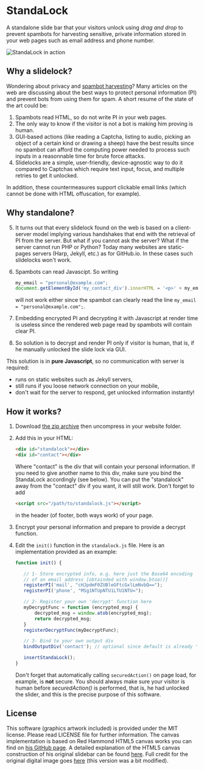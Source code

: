 StandaLock
==========
A standalone slide bar that your visitors unlock using _drag and drop_ to prevent spambots for harvesting sensitive, private information stored in your web pages such as email address and phone number.

![StandaLock in action](http://timlegrand.github.io/assets/images/StandaLock.gif)


Why a slidelock?
---------------
Wondering about privacy and [spambot harvesting](http://en.wikipedia.org/wiki/Email_address_harvesting)? Many articles on the web are discussing about the best ways to protect personal information (PI) and prevent bots from using them for spam.
A short resume of the state of the art could be:
  1. Spambots read HTML, so do not write PI in your web pages.
  2. The only way to know if the visitor is not a bot is making him proving is human.
  3. GUI-based actions (like reading a Captcha, listing to audio, picking an object of a certain kind or drawing a sheep) have the best results since no spambot can afford the computing power needed to process such inputs in a reasonnable time for brute force attacks.
  4. Slidelocks are a simple, user-friendly, device-agnostic way to do it compared to Captchas which require text input, focus, and multiple retries to get it unlocked.

In addition, these countermeasures support clickable email links (which cannot be done with HTML offuscation, for example).

Why standalone?
---------------
  5. It turns out that every slidelock found on the web is based on a client-server model implying various handshakes that end with the retrieval of PI from the server. But what if you cannot ask the server? What if the server cannot run PHP or Python? Today many websites are static-pages servers (Harp, Jekyll, etc.) as for GitHub.io. In these cases such slidelocks won't work.
  6. Spambots can read Javascipt. So writing

     ```javascript
     my_email = "personal@example.com";
     document.getElementById('my_contact_div').innerHTML = '<p>' + my_email + '</p>';
     ```
     will not work either since the spambot can clearly read the line `my_email = "personal@example.com";`.
  7. Embedding encrypted PI and decrypting it with Javascript at render time is useless since the rendered web page read by spambots will contain clear PI.
  8. So solution is to decrypt and render PI only if visitor is human, that is, if he manually unlocked the slide lock via GUI.

This solution is in **pure Javascript**, so no communication with server is required:
* runs on static websites such as Jekyll servers,
* still runs if you loose network connection on your mobile,
* don't wait for the server to respond, get unlocked information instantly!

How it works?
---------------
  1. Download [the zip archive](https://github.com/timlegrand/StandaLock/archive/master.zip) then uncompress in your website folder.
  2. Add this in your HTML:
     ```html
     <div id="standalock"></div>
     <div id="contact"></div>
     ```
     Where "contact" is the div that will contain your personal information. If you need to give another name to this div, make sure you bind the StandaLock accordingly (see below). You can put the "standalock" away from the "contact" div if you want, it will still work.
     Don't forget to add
     ```html
     <script src="/path/to/standalock.js"></script>
     ```
     in the header (of footer, both ways work) of your page.

  2. Encrypt your personal information and prepare to provide a decrypt function.

  3. Edit the ```init()``` function in the ```standalock.js``` file.
     Here is an implementation provided as an example:
     ```javascript
     function init() {
     
        // 1- Store encrypted info, e.g. here just the Base64 encoding
        // of an email address [obtainded with window.btoa()]
        registerPI('mail', "cHJpdmF0ZUBleGFtcGxlLmNvbQ==");
        registerPI('phone', "MSg1NTUpNTU1LTU1NTU=");

        // 2- Register your own 'decrypt' function here
        myDecryptFunc = function (encrypted_msg) {
            decrypted_msg = window.atob(encrypted_msg);
            return decrypted_msg;
        }
        registerDecryptFunc(myDecryptFunc);

        // 3- Bind to your own output div
        bindOutputDiv('contact'); // optional since default is already 'contact'

        insertStandaLock();
     }
     ```
     Don't forget that automatically calling ```securedAction()``` on page load, for example, is **not** secure. You should always make sure your visitor is human before *securedAction()* is performed, that is, he had unlocked the slider, and this is the precise purpose of this software.

License
-------
This software (graphics artwork included) is provided under the MIT license. Please read LICENSE file for further information.
The canvas implementation is based on Red Hammond HTML5 canvas works you can find on [his GitHub page](https://github.com/rheh/HTML5-canvas-projects/tree/master/progress). A detailed explanation of the HTML5 canvas construction of his original slidebar can be found [here](http://geeksretreat.wordpress.com/2012/08/13/a-progress-bar-using-html5s-canvas/). 
Full credit for the original digital image goes [here](http://365psd.com/day/106/) (this version was a bit modified).

